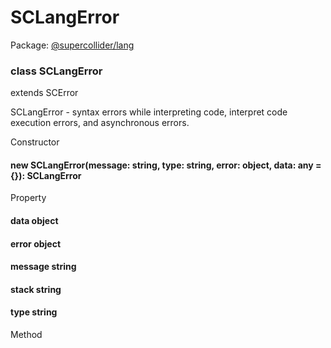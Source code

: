 # SCLangError
Package: <a href="#/packages/lang/api">@supercollider/lang</a>

<div class="entity-box"><div class="Class"><h3 class="class-header" id="SCLangError"><span class="token keyword">class</span> <span class="class">SCLangError</span></h3><span class="token keyword">extends</span> <span class="type reference">SCError</span><p class="short-text">SCLangError - syntax errors while interpreting code, interpret code execution errors, and asynchronous errors.</p><div class="section-heading">Constructor</div><div class="class-member"><h4 id="constructor"><span class="token function">new SCLangError</span>(<span class="nowrap">message: <span class="type token entity">string</span></span>, <span class="nowrap">type: <span class="type token entity">string</span></span>, <span class="nowrap">error: <span class="type token entity">object</span></span>, <span class="nowrap">data: <span class="type token entity">any</span> =  {}</span>): <span class="type reference">SCLangError</span></h4></div><div class="section-heading">Property</div><div class="class-member"><h4 id="data"><span class="token property">data</span> <span class="type token entity">object</span></h4></div><div class="class-member"><h4 id="error"><span class="token property">error</span> <span class="type token entity">object</span></h4></div><div class="class-member"><h4 id="message"><span class="token property">message</span> <span class="type token entity">string</span></h4></div><div class="class-member"><h4 id="stack"><span class="token property">stack</span> <span class="type token entity">string</span></h4></div><div class="class-member"><h4 id="type"><span class="token property">type</span> <span class="type token entity">string</span></h4></div><div class="section-heading">Method</div><div class="class-member"></div></div></div>
